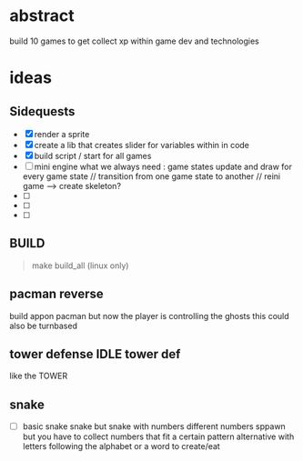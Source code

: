 # abstract
build 10 games to get collect xp within game dev and technologies

# ideas
## Sidequests
- [x] render a sprite
- [x] create a lib that creates slider for variables within in code 
- [x] build script / start for all games
- [ ] mini engine what we always need : game states update and draw for every game state // transition from one game state to another // reini game --> create skeleton?
- [ ]
- [ ]
- [ ]

## BUILD
> make build_all
(linux only)

## pacman reverse
build appon pacman but now the player is controlling the ghosts
this could also be turnbased

## tower defense IDLE tower def
like the TOWER

## snake 
- [ ] basic snake
snake but snake with numbers different numbers sppawn but you have to collect numbers that fit a certain pattern 
alternative with letters following the alphabet or a word to create/eat
